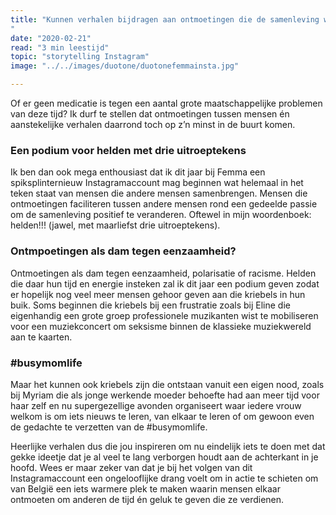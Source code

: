 ```yaml
---
title: "Kunnen verhalen bijdragen aan ontmoetingen die de samenleving warmer maken?
"
date: "2020-02-21"
read: "3 min leestijd"
topic: "storytelling Instagram"
image: "../../images/duotone/duotonefemmainsta.jpg"

---
```



Of er geen medicatie is tegen een aantal grote maatschappelijke problemen van deze tijd? Ik durf te stellen dat ontmoetingen tussen mensen én aanstekelijke verhalen daarrond toch op z’n minst in de buurt komen.

### Een podium voor helden met drie uitroeptekens
Ik ben dan ook mega enthousiast dat ik dit jaar bij Femma een spiksplinternieuw Instagramaccount mag beginnen wat helemaal in het teken staat van mensen die andere mensen samenbrengen. Mensen die ontmoetingen faciliteren tussen andere mensen rond een gedeelde passie om de samenleving positief te veranderen. Oftewel in mijn woordenboek: helden!!! (jawel, met  maarliefst drie uitroeptekens).

### Ontmpoetingen als dam tegen eenzaamheid?
Ontmoetingen als dam tegen eenzaamheid, polarisatie of racisme. Helden die daar hun tijd en energie insteken zal ik dit jaar een podium geven zodat er hopelijk nog veel meer mensen gehoor geven aan die kriebels in hun buik. Soms beginnen die kriebels bij een frustratie zoals bij Eline die eigenhandig een grote groep professionele muzikanten wist te mobiliseren voor een muziekconcert om seksisme binnen de klassieke muziekwereld aan te kaarten.

### \#busymomlife
Maar het kunnen ook kriebels zijn die ontstaan vanuit een eigen nood, zoals bij Myriam die als jonge werkende moeder behoefte had aan meer tijd voor haar zelf en nu  supergezellige avonden organiseert waar iedere vrouw welkom is om iets nieuws te leren, van elkaar te leren of om gewoon even de gedachte te verzetten van de #busymomlife.

Heerlijke verhalen dus die jou inspireren om nu eindelijk iets te doen met dat gekke ideetje dat je al veel te lang verborgen houdt aan de achterkant in je hoofd. Wees er maar zeker van dat je bij het volgen van dit Instagramaccount een ongelooflijke drang voelt om in actie te schieten om van België een iets warmere plek te maken waarin mensen elkaar ontmoeten om anderen de tijd én geluk te geven die ze verdienen.
